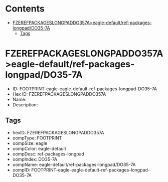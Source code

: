 



Contents
========

* [FZEREFPACKAGESLONGPADDO357A>eagle-default/ref-packages-longpad/DO35-7A](#fzerefpackageslongpaddo357aeagle-defaultref-packages-longpaddo35-7a)
	* [Tags](#tags)

# FZEREFPACKAGESLONGPADDO357A>eagle-default/ref-packages-longpad/DO35-7A

- ID: FOOTPRINT-eagle-eagle-default-ref-packages-longpad-DO35-7A
- Hex ID: FZEREFPACKAGESLONGPADDO357A
- Name: 
- Description: 

## Tags

- hexID: FZEREFPACKAGESLONGPADDO357A
- oompType: FOOTPRINT
- oompSize: eagle
- oompColor: eagle-default
- oompDesc: ref-packages-longpad
- oompIndex: DO35-7A
- oompName: eagle-default/ref-packages-longpad/DO35-7A
- oompID: FOOTPRINT-eagle-eagle-default-ref-packages-longpad-DO35-7A
